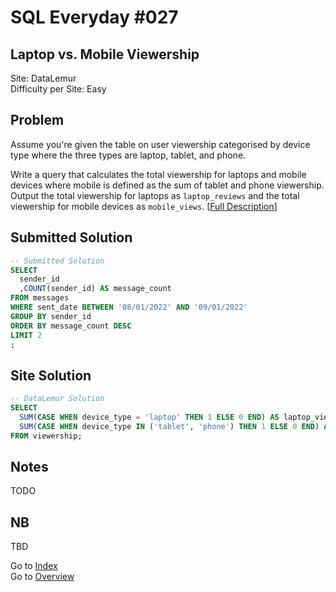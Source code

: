 # SQL Everyday \#027

## Laptop vs. Mobile Viewership

Site: DataLemur\
Difficulty per Site: Easy

## Problem

Assume you're given the table on user viewership categorised by device type where the three types are laptop, tablet, and phone.

Write a query that calculates the total viewership for laptops and mobile devices where mobile is defined as the sum of tablet and phone viewership. Output the total viewership for laptops as `laptop_reviews` and the total viewership for mobile devices as `mobile_views`. [[Full Description](https://datalemur.com/questions/laptop-mobile-viewership)]

## Submitted Solution

```sql
-- Submitted Solution
SELECT 
  sender_id
  ,COUNT(sender_id) AS message_count
FROM messages
WHERE sent_date BETWEEN '08/01/2022' AND '09/01/2022'
GROUP BY sender_id
ORDER BY message_count DESC
LIMIT 2
;
```

## Site Solution

```sql
-- DataLemur Solution 
SELECT 
  SUM(CASE WHEN device_type = 'laptop' THEN 1 ELSE 0 END) AS laptop_views, 
  SUM(CASE WHEN device_type IN ('tablet', 'phone') THEN 1 ELSE 0 END) AS mobile_views 
FROM viewership;
```

## Notes

TODO

## NB

TBD

Go to [Index](../?tab=readme-ov-file#index)\
Go to [Overview](../?tab=readme-ov-file)
